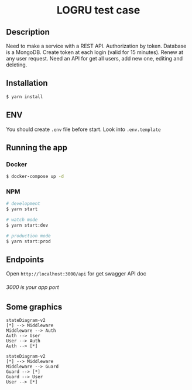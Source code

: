 <h1 align="center">
  LOGRU test case
</h1>

## Description

Need to make a service with a REST API.
Authorization by token. Database is a MongoDB.
Create token at each login (valid for 15 minutes). Renew at any user request.
Need an API for get all users, add new one, editing and deleting.

## Installation

```bash
$ yarn install
```

## ENV

You should create `.env` file before start. Look into `.env.template`

## Running the app

### Docker

```bash
$ docker-compose up -d
```

### NPM

```bash
# development
$ yarn start

# watch mode
$ yarn start:dev

# production mode
$ yarn start:prod
```

## Endpoints

Open `http://localhost:3000/api` for get swagger API doc

###### 3000 is your app port

## Some graphics

```mermaid
stateDiagram-v2
[*] --> Middleware
Middleware --> Auth
Auth --> User
User --> Auth
Auth --> [*]
```
```mermaid
stateDiagram-v2
[*] --> Middleware
Middleware --> Guard
Guard --> [*]
Guard --> User
User --> [*]
```
